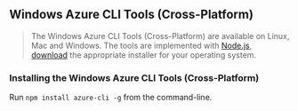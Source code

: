 ## Windows Azure CLI Tools (Cross-Platform)

> The Windows Azure CLI Tools (Cross-Platform) are available on Linux, Mac and Windows. The tools are implemented with [Node.js](http://www.nodejs.org), [download](http://www.nodejs.org/download) the appropriate installer for your operating system.

### Installing the Windows Azure CLI Tools (Cross-Platform)

Run ```npm install azure-cli -g``` from the command-line.